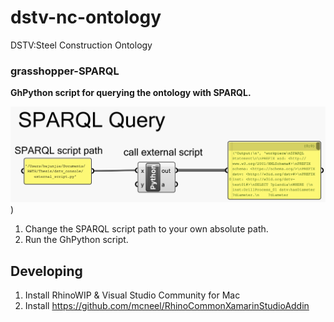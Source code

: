 # dstv-nc-ontology
DSTV:Steel Construction Ontology
### grasshopper-SPARQL

**GhPython script for querying the ontology with SPARQL.**

![App Screenshot](https://github.com/junjie-he/dstv-nc-ontology/blob/junjie-he-patch-1/images/ghpython%20components.png))

1. Change the SPARQL script path to your own absolute path.
2. Run the GhPython script.


## Developing

1. Install RhinoWIP & Visual Studio Community for Mac
2. Install https://github.com/mcneel/RhinoCommonXamarinStudioAddin
